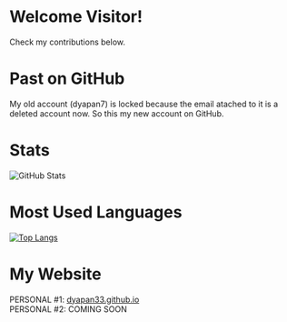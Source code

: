 <h1>Welcome Visitor!</h1>
<p>Check my contributions below.</p>

#
# Past on GitHub
<p>My old account (dyapan7) is locked because the email atached to it is a deleted account now. So this my new account on GitHub.</p>


#
# Stats

![GitHub Stats](https://github-readme-stats.vercel.app/api?username=dyapan33&show_icons=true&theme=radical)

#
# Most Used Languages

[![Top Langs](https://github-readme-stats.vercel.app/api/top-langs/?username=dyapan33&layout=compact&theme=radical)](https://github.com/anuraghazra/github-readme-stats)

#
# My Website
PERSONAL #1: <a href="http://dyapan33.github.io">dyapan33.github.io</a>
<br>
PERSONAL #2: COMING SOON
